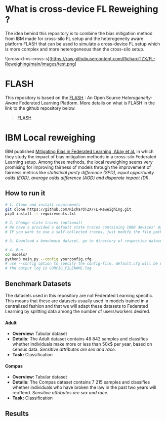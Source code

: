 # What is cross-device FL Reweighing ?

The idea behind this repository is to combine the bias mitigation method from IBM made for cross-silo FL setup and the heterogeneity aware platform FLASH that can be used to simulate a cross-device FL setup which is more complex and more heterogeneous than the cross-silo setup.

![cross-d-vs-cross-s][https://raw.githubusercontent.com/RichardTZX/FL-Reweighing/main/images/test.png]
 
 # FLASH
This repository is based on the [FLASH](https://github.com/PKU-Chengxu/FLASH)  : An Open Source *Heterogeneity-Aware* Federated Learning Platform. More details on what is FLASH in the link to the github repository below.
>  [FLASH](https://github.com/PKU-Chengxu/FLASH)

# IBM Local reweighing
IBM published [Mitigating Bias in Federated Learning, Abay et al.](https://arxiv.org/abs/2012.02447) in which they study the impact of bias mitigation methods in a cross-silo Federated Learning setup. Among these methods, the local reweighing seems very promising for improving fairness of models through the improvement of fairness metrics like *statistical parity difference (SPD), equal opportunity odds (EOD), average odds difference (AOD) and disparate impact (DI)*.

## How to run it 

```bash
# 1. Clone and install requirments
git clone https://github.com/RichardTZX/FL-Reweighing.git
pip3 install -r requirements.txt

# 2. Change state traces (optional)
# We have a provided a default state traces containing 1000 devices' data, located at the ./data/ dir. 
# IF you want to use a self-collected traces, just modify the file path in [models/client.py](models/client.py), i.e. with open('/path/to/state_traces.json', 'r', encoding='utf-8') as f: 

# 3. Download a benchmark dataset, go to directory of respective dataset `data/$DATASET` for instructions on generating the benchmark dataset

# 4. Run
cd models/
python3 main.py --config yourconfig.cfg
# use --config option to specify the config-file, default.cfg will be used if not specified
# the output log is CONFIG_FILENAME.log
```

## Benchmark Datasets

The datasets used in this repository are not Federated Learning specific. This means that these are datasets usually used in models trained in a centralized fashion and that we will adapt these datasets to Federated Learning by splitting data among the number of users/workers desired.

#### Adult

- **Overview:** Tabular dataset
- **Details:** The Adult dataset contains 48 842 samples and classifies whether individuals make more or less than 50k$ per year, based on census data. *Sensitive attributes are sex and race.*
- **Task:** Classification



#### Compas

- **Overview:** Tabular dataset
- **Details:** The Compas dataset contains 7 215 samples and classifies whether individuals who have broken the law in the past two years will reoffend. *Sensitive attributes are sex and race.*
- **Task:** Classification 

## Results
